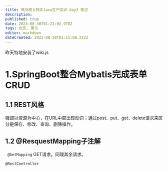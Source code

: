 ```yaml
---
title: 黑马顺义校区Java生产实训 day3 笔记
description: 
published: true
date: 2023-08-30T01:21:03.978Z
tags: 北京, 黑马
editor: markdown
dateCreated: 2023-08-30T01:15:08.373Z
---
```


昨天特地安装了wiki.js

# 1.SpringBoot整合Mybatis完成表单CRUD

## 1.1 REST风格
强调以资源为中心，在URL中部出现动词；通过post、put、get、delete请求来区分是保存、修改、查询、删除操作。

## 1.2 @ResquestMapping子注解
`` @GetMapping`` GET请求。同理其余请求。

``@RestController``